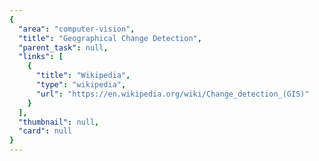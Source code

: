 ```yaml
---
{
  "area": "computer-vision",
  "title": "Geographical Change Detection",
  "parent_task": null,
  "links": [
    {
      "title": "Wikipedia",
      "type": "wikipedia",
      "url": "https://en.wikipedia.org/wiki/Change_detection_(GIS)"
    }
  ],
  "thumbnail": null,
  "card": null
}
---
```


